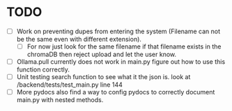 # TODO

* [ ] Work on preventing dupes from entering the system (Filename can not be the same even with different extension).
  * [ ] For now just look for the same filename if that filename exists in the chromaDB then reject upload and let the user know.
* [ ] Ollama.pull currently does not work in main.py figure out how to use this function correctly.
* [ ] Unit testing search function to see what it the json is. look at /backend/tests/test_main.py line 144
* [ ] More pydocs also find a way to config pydocs to correctly document main.py with nested methods.
